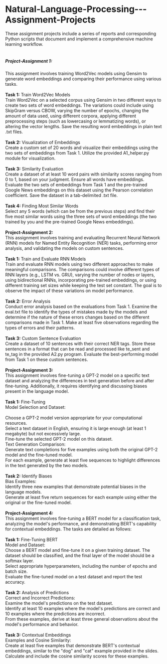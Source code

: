 # Natural-Language-Processing---Assignment-Projects
These assignment projects include a series of reports and corresponding Python scripts that document and implement a comprehensive machine learning workflow. <br> 
<br>
##### __Project-Assignment 1:__ <br>
This assignment involves training Word2Vec models using Gensim to generate word embeddings and comparing their performance using various tasks. <br>
<br>
__Task 1:__ Train Word2Vec Models <br>
Train Word2Vec on a selected corpus using Gensim in two different ways to create two sets of word embeddings. The variations could include using SkipGram versus CBOW, varying the number of epochs, changing the amount of data used, using different corpora, applying different preprocessing steps (such as lowercasing or lemmatizing words), or altering the vector lengths. Save the resulting word embeddings in plain text .txt files. <br>
<br>
__Task 2:__ Visualization of Embeddings <br>
Create a custom set of 20 words and visualize their embeddings using the two sets of embeddings from Task 1. Utilize the provided A1_helper.py module for visualization. <br>
<br>
__Task 3:__ Similarity Evaluation <br>
Create a dataset of at least 10 word pairs with similarity scores ranging from 0 to 1, based on your judgment. Ensure all words have embeddings. Evaluate the two sets of embeddings from Task 1 and the pre-trained Google News embeddings on this dataset using the Pearson correlation coefficient. Save the dataset in a tab-delimited .txt file. <br>
<br>
__Task 4:__ Finding Most Similar Words <br>
Select any 5 words (which can be from the previous steps) and find their five most similar words using the three sets of word embeddings (the two trained by you and the pre-trained Google News embeddings). <br>
<br>
__Project-Assignment 2:__ <br>
This assignment involves training and evaluating Recurrent Neural Network (RNN) models for Named Entity Recognition (NER) tasks, performing error analysis, and validating the models on custom sentences. <br>
<br> 
__Task 1:__ Train and Evaluate RNN Models <br>
Train and evaluate RNN models using two different approaches to make meaningful comparisons. The comparisons could involve different types of RNN layers (e.g., LSTM vs. GRU), varying the number of nodes or layers, using bidirectional RNNs, incorporating pre-trained embeddings, or using different training set sizes while keeping the test set constant. The goal is to observe the impact of these variations on model performance. <br>
<br>
__Task 2:__ Error Analysis <br>
Conduct error analysis based on the evaluations from Task 1. Examine the eval.txt file to identify the types of mistakes made by the models and determine if the nature of these errors changes based on the different comparisons made in Task 1. Make at least five observations regarding the types of errors and their patterns. <br>
<br>
__Task 3:__ Custom Sentence Evaluation <br>
Create a dataset of 10 sentences with their correct NER tags. Store these sentences in a format that can be read and processed like te_sent and te_tag in the provided A2.py program. Evaluate the best-performing model from Task 1 on these custom sentences. <br>
<br>
__Project-Assignment 3:__ <br>
This assignment involves fine-tuning a GPT-2 model on a specific text dataset and analyzing the differences in text generation before and after fine-tuning. Additionally, it requires identifying and discussing biases present in the language model.<br>
<br>
__Task 1:__ Fine-Tuning <br>
Model Selection and Dataset:<br>
<br>
Choose a GPT-2 model version appropriate for your computational resources. <br>
Select a text dataset in English, ensuring it is large enough (at least 1 megabyte) but not excessively large. <br>
Fine-tune the selected GPT-2 model on this dataset. <br>
Text Generation Comparison: <br>
Generate text completions for five examples using both the original GPT-2 model and the fine-tuned model. <br>
For each example, generate at least five sequences to highlight differences in the text generated by the two models. <br>
<br>
__Task 2:__ Identify Biases <br>
Bias Examples:<br>
Identify three new examples that demonstrate potential biases in the language models. <br>
Generate at least five return sequences for each example using either the original or the fine-tuned model. <br>
<br>
__Project-Assignment 4:__ <br>
This assignment involves fine-tuning a BERT model for a classification task, analyzing the model's performance, and demonstrating BERT's capability for contextual embeddings. The tasks are detailed as follows:<br>
<br>
__Task 1:__ Fine-Tuning BERT <br>
Model and Dataset:<br>
Choose a BERT model and fine-tune it on a given training dataset. The dataset should be classified, and the final layer of the model should be a softmax layer. <br>
Select appropriate hyperparameters, including the number of epochs and batch size. <br>
Evaluate the fine-tuned model on a test dataset and report the test accuracy. <br>
<br>
__Task 2:__ Analysis of Predictions <br>
Correct and Incorrect Predictions: <br>
Examine the model's predictions on the test dataset. <br>
Identify at least 10 examples where the model's predictions are correct and 10 examples where the predictions are incorrect. <br>
From these examples, derive at least three general observations about the model's performance and behavior. <br> 
<br>
__Task 3:__ Contextual Embeddings <br>
Examples and Cosine Similarity: <br>
Create at least five examples that demonstrate BERT's contextual embeddings, similar to the "dog" and "cat" example provided in the slides. <br>
Calculate and include the cosine similarity scores for these examples. <br>
